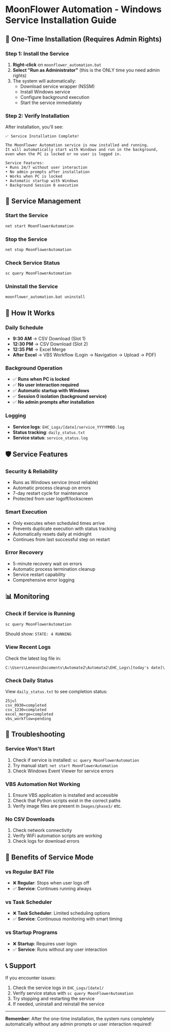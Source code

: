 # MoonFlower Automation - Windows Service Installation Guide

## 🚀 One-Time Installation (Requires Admin Rights)

### Step 1: Install the Service
1. **Right-click** on `moonflower_automation.bat`
2. **Select "Run as Administrator"** (this is the ONLY time you need admin rights)
3. The system will automatically:
   - Download service wrapper (NSSM)
   - Install Windows service
   - Configure background execution
   - Start the service immediately

### Step 2: Verify Installation
After installation, you'll see:
```
✅ Service Installation Complete!

The MoonFlower Automation service is now installed and running.
It will automatically start with Windows and run in the background,
even when the PC is locked or no user is logged in.

Service Features:
• Runs 24/7 without user interaction
• No admin prompts after installation
• Works when PC is locked
• Automatic startup with Windows
• Background Session 0 execution
```

## 🔄 Service Management

### Start the Service
```cmd
net start MoonFlowerAutomation
```

### Stop the Service
```cmd
net stop MoonFlowerAutomation
```

### Check Service Status
```cmd
sc query MoonFlowerAutomation
```

### Uninstall the Service
```cmd
moonflower_automation.bat uninstall
```

## 🎯 How It Works

### Daily Schedule
- **9:30 AM** → CSV Download (Slot 1)
- **12:30 PM** → CSV Download (Slot 2)  
- **12:35 PM** → Excel Merge
- **After Excel** → VBS Workflow (Login → Navigation → Upload → PDF)

### Background Operation
- ✅ **Runs when PC is locked**
- ✅ **No user interaction required**
- ✅ **Automatic startup with Windows**
- ✅ **Session 0 isolation (background service)**
- ✅ **No admin prompts after installation**

### Logging
- **Service logs**: `EHC_Logs/[date]/service_YYYYMMDD.log`
- **Status tracking**: `daily_status.txt`
- **Service status**: `service_status.log`

## 🛡️ Service Features

### Security & Reliability
- Runs as Windows service (most reliable)
- Automatic process cleanup on errors
- 7-day restart cycle for maintenance
- Protected from user logoff/lockscreen

### Smart Execution
- Only executes when scheduled times arrive
- Prevents duplicate execution with status tracking
- Automatically resets daily at midnight
- Continues from last successful step on restart

### Error Recovery
- 5-minute recovery wait on errors
- Automatic process termination cleanup
- Service restart capability
- Comprehensive error logging

## 📊 Monitoring

### Check if Service is Running
```cmd
sc query MoonFlowerAutomation
```
Should show: `STATE: 4 RUNNING`

### View Recent Logs
Check the latest log file in:
```
C:\Users\Lenovo\Documents\Automate2\Automata2\EHC_Logs\[today's date]\
```

### Check Daily Status
View `daily_status.txt` to see completion status:
```
25jul
csv_0930=completed
csv_1230=completed  
excel_merge=completed
vbs_workflow=pending
```

## 🔧 Troubleshooting

### Service Won't Start
1. Check if service is installed: `sc query MoonFlowerAutomation`
2. Try manual start: `net start MoonFlowerAutomation`
3. Check Windows Event Viewer for service errors

### VBS Automation Not Working
1. Ensure VBS application is installed and accessible
2. Check that Python scripts exist in the correct paths
3. Verify image files are present in `Images/phase3/` etc.

### No CSV Downloads
1. Check network connectivity
2. Verify WiFi automation scripts are working
3. Check logs for download errors

## 🎉 Benefits of Service Mode

### vs Regular BAT File
- ❌ **Regular**: Stops when user logs off
- ✅ **Service**: Continues running always

### vs Task Scheduler  
- ❌ **Task Scheduler**: Limited scheduling options
- ✅ **Service**: Continuous monitoring with smart timing

### vs Startup Programs
- ❌ **Startup**: Requires user login
- ✅ **Service**: Runs without any user interaction

## 📞 Support

If you encounter issues:
1. Check the service logs in `EHC_Logs/[date]/`
2. Verify service status with `sc query MoonFlowerAutomation`
3. Try stopping and restarting the service
4. If needed, uninstall and reinstall the service

---

**Remember**: After the one-time installation, the system runs completely automatically without any admin prompts or user interaction required! 
